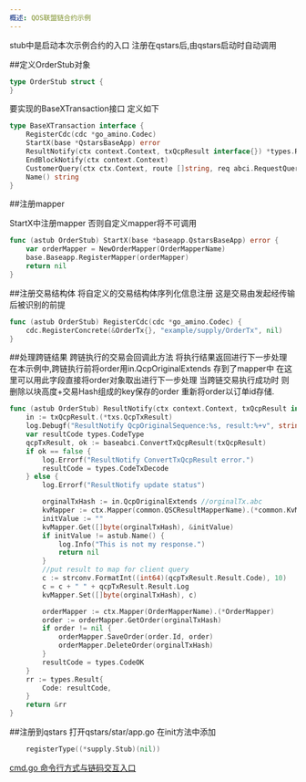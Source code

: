 ```yaml
---
概述: QOS联盟链合约示例
---
```


stub中是启动本次示例合约的入口 注册在qstars后,由qstars启动时自动调用

##定义OrderStub对象

```go
type OrderStub struct {
}
```

要实现的BaseXTransaction接口 定义如下

```go
type BaseXTransaction interface {
	RegisterCdc(cdc *go_amino.Codec)  
	StartX(base *QstarsBaseApp) error
	ResultNotify(ctx context.Context, txQcpResult interface{}) *types.Result
	EndBlockNotify(ctx context.Context)
	CustomerQuery(ctx ctx.Context, route []string, req abci.RequestQuery) (res []byte, err types.Error)
	Name() string
}
```

##注册mapper

StartX中注册mapper 否则自定义mapper将不可调用
```go
func (astub OrderStub) StartX(base *baseapp.QstarsBaseApp) error {
	var orderMapper = NewOrderMapper(OrderMapperName)
	base.Baseapp.RegisterMapper(orderMapper)
	return nil
}
```
##注册交易结构体
将自定义的交易结构体序列化信息注册 这是交易由发起经传输后被识别的前提
```go
func (astub OrderStub) RegisterCdc(cdc *go_amino.Codec) {
	cdc.RegisterConcrete(&OrderTx{}, "example/supply/OrderTx", nil)
}
```


##处理跨链结果
跨链执行的交易会回调此方法 将执行结果返回进行下一步处理 在本示例中,跨链执行前将order用in.QcpOriginalExtends 存到了mapper中 在这里可以用此字段直接将order对象取出进行下一步处理
当跨链交易执行成功时  则删除以块高度+交易Hash组成的key保存的order 重新将order以订单id存储.

```go
func (astub OrderStub) ResultNotify(ctx context.Context, txQcpResult interface{}) *types.Result {
	in := txQcpResult.(*txs.QcpTxResult)
	log.Debugf("ResultNotify QcpOriginalSequence:%s, result:%+v", string(in.QcpOriginalSequence), txQcpResult)
	var resultCode types.CodeType
	qcpTxResult, ok := baseabci.ConvertTxQcpResult(txQcpResult)
	if ok == false {
		log.Errorf("ResultNotify ConvertTxQcpResult error.")
		resultCode = types.CodeTxDecode
	} else {
		log.Errorf("ResultNotify update status")

		orginalTxHash := in.QcpOriginalExtends //orginalTx.abc
		kvMapper := ctx.Mapper(common.QSCResultMapperName).(*common.KvMapper)
		initValue := ""
		kvMapper.Get([]byte(orginalTxHash), &initValue)
		if initValue != astub.Name() {
			log.Info("This is not my response.")
			return nil
		}
		//put result to map for client query
		c := strconv.FormatInt((int64)(qcpTxResult.Result.Code), 10)
		c = c + " " + qcpTxResult.Result.Log
		kvMapper.Set([]byte(orginalTxHash), c)

		orderMapper := ctx.Mapper(OrderMapperName).(*OrderMapper)
		order := orderMapper.GetOrder(orginalTxHash)
		if order != nil {
			orderMapper.SaveOrder(order.Id, order)
			orderMapper.DeleteOrder(orginalTxHash)
		}
		resultCode = types.CodeOK
	}
	rr := types.Result{
		Code: resultCode,
	}
	return &rr
}
```

##注册到qstars
打开qstars/star/app.go 在init方法中添加

```go
	registerType((*supply.Stub)(nil))
```

[cmd.go    命令行方式与链码交互入口](cmd.md)